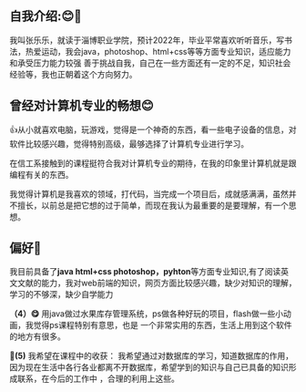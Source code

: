 ## 自我介绍::blush::pig_nose:
我叫张乐乐，就读于淄博职业学院，预计2022年，毕业平常喜欢听听音乐，写书法，热爱运动，我会java，photoshop、html+css等等方面专业知识，适应能力和承受压力能力较强
善于挑战自我，自己在一些方面还有一定的不足，知识社会经验等，我也正朝着这个方向努力。

## 曾经对计算机专业的畅想:blush:
  :+1:从小就喜欢电脑，玩游戏，觉得是一个神奇的东西，看一些电子设备的信息，对软件比较感兴趣，觉得特别高级，最够选择了计算机专业进行学习。
  
  在信工系接触到的课程挺符合我对计算机专业的期待，在我的印象里计算机就是跟编程有关的东西。
  
  我觉得计算机是我喜欢的领域，打代码，当完成一个项目后，成就感满满，虽然并不擅长，以前总是把它想的过于简单，而现在我认为最重要的是要理解，有一个思想。
  
  ## 偏好:herb:
  我目前具备了**java html+css photoshop，pyhton**等方面专业知识,有了阅读英文文献的能力，我对web前端的知识，网页方面比较感兴趣，缺少对知识的理解，学习的不够深，缺少自学能力

**（4）:yum:** 用java做过水果库存管理系统，ps做各种好玩的项目，flash做一些小动画，我觉得ps课程特别有意思，也是
  一个非常实用的东西，生活上用到这个软件的地方有很多。


:bear:**(5)** 我希望在课程中的收获： 我希望通过对数据库的学习，知道数据库的作用，因为现在生活中各行各业都离不开数据库，希望学到的知识与自己已具备的知识形成联系，在今后的工作中
，合理的利用上这些。
